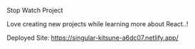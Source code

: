 Stop Watch Project

Love creating new projects while learning more about React..!

Deployed Site: https://singular-kitsune-a6dc07.netlify.app/
